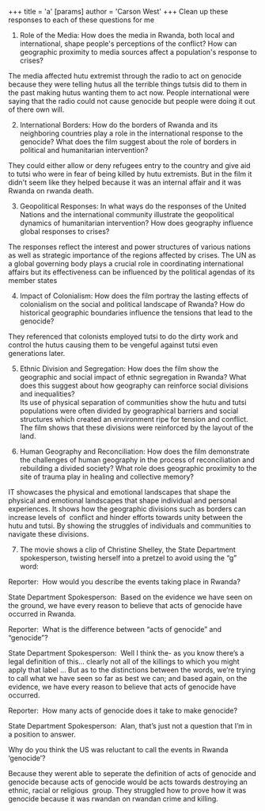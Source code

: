 +++
 title = 'a'
[params]
	author = 'Carson West'
+++
Clean up these responses to each of these questions for me

1. Role of the Media: How does the media in Rwanda, both local and international, shape people's perceptions of the conflict? How can geographic proximity to media sources affect a population's response to crises?
    

The media affected hutu extremist through the radio to act on genocide because they were telling hutus all the terrible things tutsis did to them in the past making hutus wanting them to act now. People international were saying that the radio could not cause genocide but people were doing it out of there own will.  
  

2. International Borders: How do the borders of Rwanda and its neighboring countries play a role in the international response to the genocide? What does the film suggest about the role of borders in political and humanitarian intervention?
    

They could either allow or deny refugees entry to the country and give aid to tutsi who were in fear of being killed by hutu extremists. But in the film it didn't seem like they helped because it was an internal affair and it was Rwanda on rwanda death.  
  

3. Geopolitical Responses: In what ways do the responses of the United Nations and the international community illustrate the geopolitical dynamics of humanitarian intervention? How does geography influence global responses to crises?
    

The responses reflect the interest and power structures of various nations as well as strategic importance of the regions affected by crises. The UN as a global governing body plays a crucial role in coordinating international affairs but its effectiveness can be influenced by the political agendas of its member states  
  

4. Impact of Colonialism: How does the film portray the lasting effects of colonialism on the social and political landscape of Rwanda? How do historical geographic boundaries influence the tensions that lead to the genocide?
    

They referenced that colonists employed tutsi to do the dirty work and control the hutus causing them to be vengeful against tutsi even generations later.  
  

5. Ethnic Division and Segregation: How does the film show the geographic and social impact of ethnic segregation in Rwanda? What does this suggest about how geography can reinforce social divisions and inequalities?  
    Its use of physical separation of communities show the hutu and tutsi populations were often divided by geographical barriers and social structures which created an environment ripe for tension and conflict. The film shows that these divisions were reinforced by the layout of the land.
    
6. Human Geography and Reconciliation: How does the film demonstrate the challenges of human geography in the process of reconciliation and rebuilding a divided society? What role does geographic proximity to the site of trauma play in healing and collective memory?
    

IT showcases the physical and emotional landscapes that shape the physical and emotional landscapes that shape individual and personal experiences. It shows how the geographic divisions such as borders can increase levels of  conflict and hinder efforts towards unity between the hutu and tutsi. By showing the struggles of individuals and communities to navigate these divisions.

7. The movie shows a clip of Christine Shelley, the State Department spokesperson, twisting herself into a pretzel to avoid using the “g” word:  
    

Reporter:  How would you describe the events taking place in Rwanda?

State Department Spokesperson:  Based on the evidence we have seen on the ground, we have every reason to believe that acts of genocide have occurred in Rwanda.

Reporter:  What is the difference between “acts of genocide” and “genocide”?

State Department Spokesperson:  Well I think the- as you know there’s a legal definition of this... clearly not all of the killings to which you might apply that label ... But as to the distinctions between the words, we’re trying to call what we have seen so far as best we can; and based again, on the evidence, we have every reason to believe that acts of genocide have occurred.

Reporter:  How many acts of genocide does it take to make genocide?

State Department Spokesperson:  Alan, that’s just not a question that I’m in a position to answer.

Why do you think the US was reluctant to call the events in Rwanda ‘genocide’? 

  
Because they werent able to seperate the definition of acts of genocide and genocide because acts of genocide would be acts towards destroying an ethnic, racial or religious  group. They struggled how to prove how it was genocide because it was rwandan on rwandan crime and killing.
